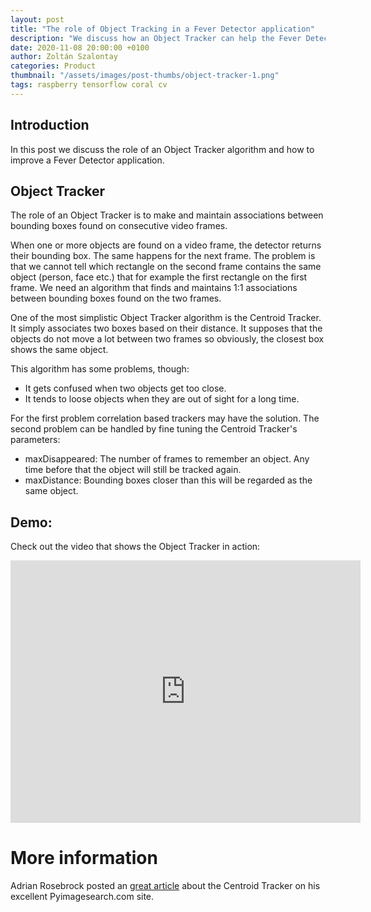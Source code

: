 ```yaml
---
layout: post
title: "The role of Object Tracking in a Fever Detector application"
description: "We discuss how an Object Tracker can help the Fever Detector camera when objects disappear temporarily"
date: 2020-11-08 20:00:00 +0100
author: Zoltán Szalontay
categories: Product
thumbnail: "/assets/images/post-thumbs/object-tracker-1.png"
tags: raspberry tensorflow coral cv
---
```

## Introduction

In this post we discuss the role of an Object Tracker algorithm and how to improve a Fever Detector application.

## Object Tracker

The role of an Object Tracker is to make and maintain associations between bounding boxes found on consecutive video frames.

When one or more objects are found on a video frame, the detector returns their bounding box. The same happens for the next frame. The problem is that we cannot tell which rectangle on the second frame contains the same object (person, face etc.) that for example the first rectangle on the first frame. We need an algorithm that finds and maintains 1:1 associations between bounding boxes found on the two frames.

One of the most simplistic Object Tracker algorithm is the Centroid Tracker. It simply associates two boxes based on their distance. It supposes that the objects do not move a lot between two frames so obviously, the closest box shows the same object.

This algorithm has some problems, though:
* It gets confused when two objects get too close.
* It tends to loose objects when they are out of sight for a long time.

For the first problem correlation based trackers may have the solution. The second problem can be handled by fine tuning the Centroid Tracker's parameters:
* maxDisappeared: The number of frames to remember an object. Any time before that the object will still be tracked again.
* maxDistance: Bounding boxes closer than this will be regarded as the same object.

## Demo:

Check out the video that shows the Object Tracker in action:
<iframe width="560" height="420" src="https://www.youtube.com/embed/2vIsZK1b93I?autoplay=1&loop=1&cc_load_policy=1rel=0&controls=0&showinfo=0&playlist=2vIsZK1b93I" frameborder="0" allow="accelerometer; autoplay; clipboard-write; encrypted-media; gyroscope; picture-in-picture" allowfullscreen></iframe>

# More information

Adrian Rosebrock posted an [great article](https://www.pyimagesearch.com/2018/07/23/simple-object-tracking-with-opencv/) about the Centroid Tracker on his excellent Pyimagesearch.com site.